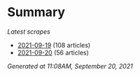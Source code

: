 # Summary
*Latest scrapes*
* [2021-09-19](https://github.com/nuuuwan/news_lk/blob/data/news_lk.2021-09-19.json) (108 articles)
* [2021-09-20](https://github.com/nuuuwan/news_lk/blob/data/news_lk.2021-09-20.json) (56 articles)

*Generated at 11:08AM, September 20, 2021*